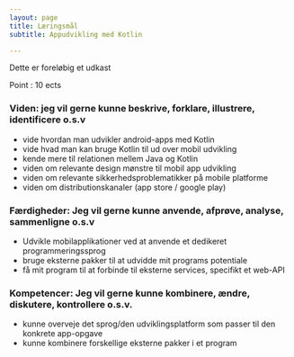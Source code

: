 ```yaml
---
layout: page
title: Læringsmål
subtitle: Appudvikling med Kotlin

---
```


Dette er foreløbig et udkast

Point : 10 ects

### Viden: jeg vil gerne kunne beskrive, forklare, illustrere, identificere o.s.v
- vide hvordan man udvikler android-apps med Kotlin
- vide hvad man kan bruge Kotlin til ud over mobil udvikling
- kende mere til relationen mellem Java og Kotlin
- viden om relevante design mønstre til mobil app udvikling
- viden om relevante sikkerhedsproblematikker på mobile platforme
- viden om distributionskanaler (app store / google play)

### Færdigheder: Jeg vil gerne kunne anvende, afprøve, analyse, sammenligne o.s.v
- Udvikle mobilapplikationer ved at anvende et dedikeret programmeringssprog
- bruge eksterne pakker til at udvidde mit programs potentiale
- få mit program til at forbinde til eksterne services, specifikt et web-API

### Kompetencer: Jeg vil gerne kunne kombinere, ændre, diskutere, kontrollere o.s.v.
- kunne overveje det sprog/den udviklingsplatform som passer til den konkrete app-opgave
- kunne kombinere forskellige eksterne pakker i et program
